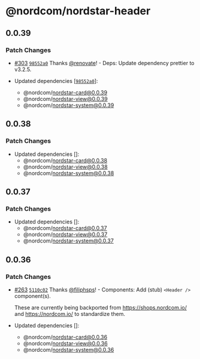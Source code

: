 # @nordcom/nordstar-header

## 0.0.39

### Patch Changes

- [#303](https://github.com/NordcomInc/nordstar/pull/303) [`98552a0`](https://github.com/NordcomInc/nordstar/commit/98552a0ea80eb8b7bd0e4d9afdf305dda472ff82) Thanks [@renovate](https://github.com/apps/renovate)! - Deps: Update dependency prettier to v3.2.5.

- Updated dependencies [[`98552a0`](https://github.com/NordcomInc/nordstar/commit/98552a0ea80eb8b7bd0e4d9afdf305dda472ff82)]:
  - @nordcom/nordstar-card@0.0.39
  - @nordcom/nordstar-view@0.0.39
  - @nordcom/nordstar-system@0.0.39

## 0.0.38

### Patch Changes

- Updated dependencies []:
  - @nordcom/nordstar-card@0.0.38
  - @nordcom/nordstar-view@0.0.38
  - @nordcom/nordstar-system@0.0.38

## 0.0.37

### Patch Changes

- Updated dependencies []:
  - @nordcom/nordstar-card@0.0.37
  - @nordcom/nordstar-view@0.0.37
  - @nordcom/nordstar-system@0.0.37

## 0.0.36

### Patch Changes

- [#263](https://github.com/NordcomInc/nordstar/pull/263) [`5110c02`](https://github.com/NordcomInc/nordstar/commit/5110c02e8c996f2b9042e292e42c4ae5fa22e83c) Thanks [@filiphsps](https://github.com/filiphsps)! - Components: Add (stub) `<Header />` component(s).

  These are currently being backported from https://shops.nordcom.io/
  and https://nordcom.io/ to standardize them.

- Updated dependencies []:
  - @nordcom/nordstar-card@0.0.36
  - @nordcom/nordstar-view@0.0.36
  - @nordcom/nordstar-system@0.0.36
